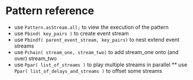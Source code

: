 # Pattern reference
* use `Pattern.asStream.all;` to view the execution of the pattern
* use `Pbind( key_pairs )` to create event stream
* use `Pbindf( parent_event_stream, key_pairs)` to nest extend event streams
* use `Pchain( stream_one, stream_two)` to add stream_one onto (and over) stream_two
* use `Ppar( list_of_streams )` to play multiple streams in parallel
** use `Ppar( list_of_delays_and_streams )` to offset some streams
